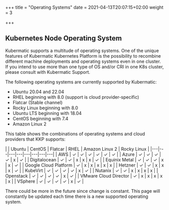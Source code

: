 +++
title = "Operating Systems"
date = 2021-04-13T20:07:15+02:00
weight = 3

+++

## Kubernetes Node Operating System

Kubermatic supports a multitude of operating systems. One of the unique features of Kubermatic Kubernetes Platform is the possibility to recombine different machine deployments and operating systems even in one cluster. If you intend to use more than one type of OS and/or CRI in one K8s cluster, please consult with Kubermatic Support.

The following operating systems are currently supported by Kubermatic:

* Ubuntu 20.04 and 22.04
* RHEL beginning with 8.0 (support is cloud provider-specific)
* Flatcar (Stable channel)
* Rocky Linux beginning with 8.0
* Ubuntu LTS beginning with 18.04
* CentOS beginning with 7.4
* Amazon Linux 2

This table shows the combinations of operating systems and cloud providers that KKP supports:

|   | Ubuntu | CentOS | Flatcar | RHEL | Amazon Linux 2 | Rocky Linux |
|---|---|---|---|---|---|---|---|
| AWS | ✓ | ✓ | ✓ | ✓ | ✓ | ✓ |
| Azure | ✓ | ✓ | ✓ | ✓ | x | ✓ |
| Digitalocean  | ✓ | ✓ | x | x | x | ✓ |
| Equinix Metal | ✓ | ✓ | ✓ | x | x | ✓ |
| Google Cloud Platform | ✓ | x | x | x | x | x |
| Hetzner | ✓ | ✓ | x | x | x | ✓ |
| KubeVirt | ✓ | ✓ | ✓ | ✓ | x | ✓ |
| Nutanix | ✓ | ✓ | x | x | x | x |
| Openstack | ✓ | ✓ | ✓ | ✓ | x | ✓ |
| VMware Cloud Director | ✓ | x | x | x | x | x |
| VSphere | ✓ | ✓ | ✓ | ✓ | x | ✓ |

There could be more in the future since change is constant. This page will constantly be updated each time there is a new supported operating system.
